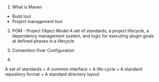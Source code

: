 1. What is Maven
  + Build tool
  + Project management tool

2. POM - Project Object Model
  A set of standards, a project lifecycle, a dependency management system, and logic for executing plugin goals at defined phases in a lifecycle

3. Convention Over Configuration

4.
  A set of standards
    + A common interface
    + A life-cycle
    + A standard repository format
    + A standard directory layout